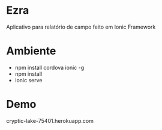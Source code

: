 # Ezra

Aplicativo para relatório de campo feito em Ionic Framework

# Ambiente

- npm install cordova ionic -g
- npm install
- ionic serve

# Demo
cryptic-lake-75401.herokuapp.com

